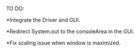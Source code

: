 TO DO:

*Integrate the Driver and GUI.

*Redirect System.out to the consoleArea in the GUI.

*Fix scaling issue when window is maximized.